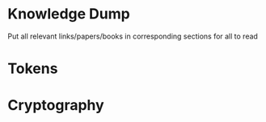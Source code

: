 # Knowledge Dump
Put all relevant links/papers/books in corresponding sections for all to read

# Tokens

# Cryptography

